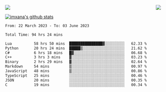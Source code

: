 <p>
  <a href="https://count.getloli.com/"><img src="https://count.getloli.com/get/@xana.readme?theme=moebooru-h"></a>
  <img src="https://weather-icon.journeyad.repl.co/@hangzhou?v=1" align="right">
</p>


<a href="https://github.com/imxana"><img align="center" src="https://github-readme-stats.vercel.app/api?username=imxana&show_icons=true&include_all_commits=true&hide_border=tru&custom_title=imxana%27s%20Github%20Stats" alt="imxana's github stats" /></a> 

<!--START_SECTION:waka-->

```txt
From: 22 March 2023 - To: 03 June 2023

Total Time: 94 hrs 24 mins

Lua          58 hrs 50 mins  ███████████████▓░░░░░░░░░   62.33 %
Python       20 hrs 24 mins  █████▒░░░░░░░░░░░░░░░░░░░   21.62 %
C#           6 hrs 18 mins   █▓░░░░░░░░░░░░░░░░░░░░░░░   06.68 %
C++          3 hrs 3 mins    ▓░░░░░░░░░░░░░░░░░░░░░░░░   03.23 %
Binary       2 hrs 29 mins   ▓░░░░░░░░░░░░░░░░░░░░░░░░   02.64 %
Markdown     54 mins         ▒░░░░░░░░░░░░░░░░░░░░░░░░   00.97 %
JavaScript   48 mins         ▒░░░░░░░░░░░░░░░░░░░░░░░░   00.86 %
TypeScript   25 mins         ░░░░░░░░░░░░░░░░░░░░░░░░░   00.46 %
JSON         20 mins         ░░░░░░░░░░░░░░░░░░░░░░░░░   00.35 %
C            19 mins         ░░░░░░░░░░░░░░░░░░░░░░░░░   00.34 %
```

<!--END_SECTION:waka-->
